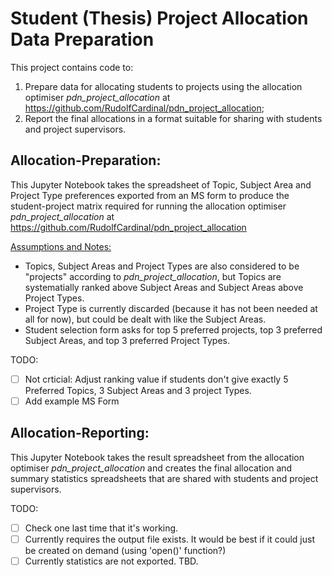 # Student (Thesis) Project Allocation Data Preparation
This project contains code to:
1. Prepare data for allocating students to projects using the allocation optimiser *pdn_project_allocation* at https://github.com/RudolfCardinal/pdn_project_allocation;
2. Report the final allocations in a format suitable for sharing with students and project supervisors.

## Allocation-Preparation:
This Jupyter Notebook takes the spreadsheet of Topic, Subject Area and Project Type preferences exported from an MS form to produce the student-project matrix required for running the allocation optimiser *pdn_project_allocation* at https://github.com/RudolfCardinal/pdn_project_allocation

<ins>Assumptions and Notes:</ins>
- Topics, Subject Areas and Project Types are also considered to be "projects" according to *pdn_project_allocation*, but Topics are systematially ranked above Subject Areas and Subject Areas above Project Types.
- Project Type is currently discarded (because it has not been needed at all for now), but could be dealt with like the Subject Areas.
- Student selection form asks for top 5 preferred projects, top 3 preferred Subject Areas, and top 3 preferred Project Types.

TODO:
- [ ] Not crticial: Adjust ranking value if students don't give exactly 5 Preferred Topics, 3 Subject Areas and 3 project Types.
- [ ] Add example MS Form 

## Allocation-Reporting:

This Jupyter Notebook takes the result spreadsheet from the allocation optimiser *pdn_project_allocation* and creates the final allocation and summary statistics spreadsheets that are shared with students and project supervisors.

TODO:
- [ ] Check one last time that it's working.
- [ ] Currently requires the output file exists. It would be best if it could just be created on demand (using 'open()' function?)
- [ ] Currently statistics are not exported. TBD.
